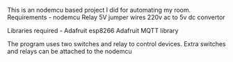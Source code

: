 This is an nodemcu based project I did for automating my room. 
Requirements - 
	nodemcu 
	Relay 5V
	jumper wires
	220v ac to 5v dc convertor

Libraries required - 
	Adafruit esp8266
	Adafruit MQTT library

The program uses two switches  and relay to control devices. 
Extra switches and relays can be attached to the nodemcu

